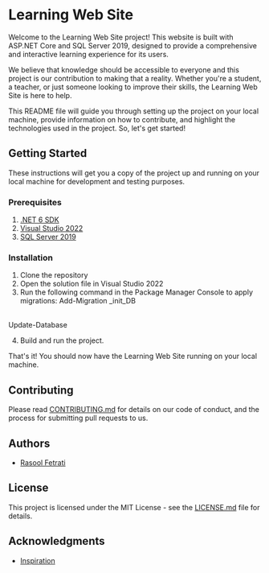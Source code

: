 # Learning Web Site

Welcome to the Learning Web Site project! This website is built with ASP.NET Core and SQL Server 2019, designed to provide a comprehensive and interactive learning experience for its users. 

We believe that knowledge should be accessible to everyone and this project is our contribution to making that a reality. Whether you're a student, a teacher, or just someone looking to improve their skills, the Learning Web Site is here to help.

This README file will guide you through setting up the project on your local machine, provide information on how to contribute, and highlight the technologies used in the project. So, let's get started!


## Getting Started

These instructions will get you a copy of the project up and running on your local machine for development and testing purposes.

### Prerequisites

1. [.NET 6 SDK](https://dotnet.microsoft.com/download/dotnet/6.0)
2. [Visual Studio 2022](https://visualstudio.microsoft.com/vs/whatsnew/)
3. [SQL Server 2019](https://www.microsoft.com/en-us/sql-server/sql-server-downloads)

### Installation

1. Clone the repository
2. Open the solution file in Visual Studio 2022
3. Run the following command in the Package Manager Console to apply migrations:
Add-Migration _init_DB
<br>
Update-Database


4. Build and run the project.

That's it! You should now have the Learning Web Site running on your local machine.


## Contributing

Please read [CONTRIBUTING.md](https://github.com/rasoolfetrati/LearningWebSite/blob/master/CONTRIBUTING.md) for details on our code of conduct, and the process for submitting pull requests to us.



## Authors

- [Rasool Fetrati](https://github.com/rasoolfetrati)

## License

This project is licensed under the MIT License - see the [LICENSE.md](https://github.com/rasoolfetrati/LearningWebSite/blob/master/LICENSE) file for details.

## Acknowledgments

- [Inspiration](https://github.com/rasoolfetrati/LearningWebSite/)

